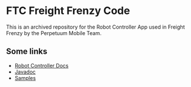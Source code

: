 
# FTC Freight Frenzy Code

This is an archived repository for the Robot Controller App used in Freight Frenzy by the Perpetuum Mobile Team.


## Some links

- [Robot Controller Docs](https://github.com/FIRST-Tech-Challenge/FtcRobotController/wiki)
- [Javadoc](https://javadoc.io/doc/org.firstinspires.ftc)
- [Samples](FtcRobotController/src/main/java/org/firstinspires/ftc/robotcontroller/external/samples)


